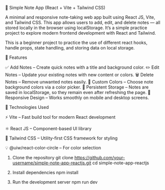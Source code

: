📝 Simple Note App (React + Vite + Tailwind CSS)

A minimal and responsive note-taking web app built using React JS, Vite, and Tailwind CSS.
This app allows users to add, edit, and delete notes — all stored locally in the browser using localStorage.
It’s a simple practice project to explore modern frontend development with React and Tailwind. 

This is a beginner project to practice the use of different react hooks, handle props, state handling, and storing data on local storage.

🚀 Features

✅ Add Notes – Create quick notes with a title and background color.
✏️ Edit Notes – Update your existing notes with new content or colors.
🗑️ Delete Notes – Remove unwanted notes easily.
🎨 Custom Colors – Choose note background colors via a color picker.
💾 Persistent Storage – Notes are saved in localStorage, so they remain even after refreshing the page.
📱 Responsive Design – Works smoothly on mobile and desktop screens.

🧠 Technologies Used

⚡ Vite – Fast build tool for modern React development

⚛️ React JS – Component-based UI library

🎨 Tailwind CSS – Utility-first CSS framework for styling

💡 @uiw/react-color-circle – For color selection


1. Clone the repository
git clone https://github.com/your-username/simple-note-app-reactjs.git
cd simple-note-app-reactjs

2. Install dependencies
npm install

3. Run the development server
npm run dev
